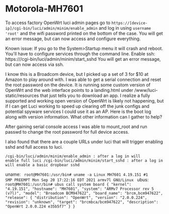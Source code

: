# Motorola-MH7601
To access factory OpenWrt luci admin pages go to <code>https://[device-ip]/cgi-bin/luci/admin/minim/enable_admin</code> and log in using <code>username 'root'</code> and the wifi password printed on the bottom of the case.
You will get an error message, but can now access and configure everything.

Known issue: If you go to the System>Startup menu it will crash and reboot. You'll have to configure services through the command line.
Enable ssh: https://<device-ip>/cgi-bin/luci/admin/minim/start_sshd
You will get an error message, but can now access via ssh.

I know this is a Broadcom device, but I picked up a set of 3 for $10 at Amazon to play around with. I was able to get a serial connection and reset the root password on the device. It is running some custom version of OpenWrt and the web interface points to a landing.html under /www/luci-static/resources that just tells you to download an app. I realize a fully supported and working open version of OpenWrt is likely not happening, but if I can get Luci working to speed up clearing off the junk configs and potential spyware services I could use it as an AP. Here is the boot log along with version information. What other information can I gather to help?

After gaining serial console access I was able to mount_root and run passwd to change the root password for full device access.

I also found that there are a couple URLs under luci that will trigger enabling sshd and full access to luci.

<code>/cgi-bin/luci/admin/minim/enable_admin : after a log in will enable full luci
/cgi-bin/luci/admin/minim/start_sshd : after a log in will enable a basic dropbear sshd</code>

uname:
<code>
root@MH7601:/usr/bin# uname -a
Linux MH7601 4.19.151 #1 SMP PREEMPT Mon Sep 20 17:22:16 EDT 2021 armv7l GNU/Linux
</code>
ubus:
<code>
root@MH7601:/usr/bin# ubus call system board
{
        "kernel": "4.19.151",
        "hostname": "MH7601",
        "system": "ARMv7 Processor rev 5 (v7l)",
        "model": "Broadcom BCM947622",
        "board_name": "brcm,bcm947622",
        "release": {
                "distribution": "OpenWrt",
                "version": "2.0.0.224",
                "revision": "unknown",
                "target": "brcmbca/bcm947622",
                "description": "OpenWrt 2.0.0.224 e35b5f7"
        }
}
</code>
